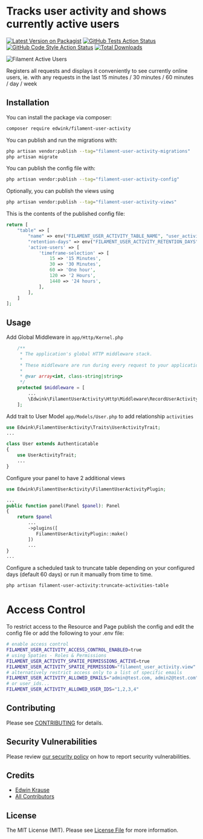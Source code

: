 # Tracks user activity and shows currently active users

[![Latest Version on Packagist](https://img.shields.io/packagist/v/edwink/filament-user-activity.svg?style=flat-square)](https://packagist.org/packages/edwink/filament-user-activity)
[![GitHub Tests Action Status](https://img.shields.io/github/actions/workflow/status/edwink/filament-user-activity/run-tests.yml?branch=main&label=tests&style=flat-square)](https://github.com/edwink/filament-user-activity/actions?query=workflow%3Arun-tests+branch%3Amain)
[![GitHub Code Style Action Status](https://img.shields.io/github/actions/workflow/status/edwink/filament-user-activity/fix-php-code-style-issues.yml?branch=main&label=code%20style&style=flat-square)](https://github.com/edwink/filament-user-activity/actions?query=workflow%3A"Fix+PHP+code+style+issues"+branch%3Amain)
[![Total Downloads](https://img.shields.io/packagist/dt/edwink/filament-user-activity.svg?style=flat-square)](https://packagist.org/packages/edwink/filament-user-activity)

![Filament Active Users](https://raw.githubusercontent.com/edwink75/filament-user-activity/main/img/Active-Users-Table.png)

Registers all requests and displays it conveniently to see currently online users, ie. with any requests in the last 15 minutes / 30 minutes / 60 minutes / day / week

## Installation

You can install the package via composer:

```bash
composer require edwink/filament-user-activity
```

You can publish and run the migrations with:

```bash
php artisan vendor:publish --tag="filament-user-activity-migrations"
php artisan migrate
```

You can publish the config file with:

```bash
php artisan vendor:publish --tag="filament-user-activity-config"
```

Optionally, you can publish the views using

```bash
php artisan vendor:publish --tag="filament-user-activity-views"
```

This is the contents of the published config file:

```php
return [
    "table" => [
        "name" => env("FILAMENT_USER_ACTIVITY_TABLE_NAME", "user_activities"),
        "retention-days" => env("FILAMENT_USER_ACTIVITY_RETENTION_DAYS", 60),
        'active-users' => [
            'timeframe-selection' => [
                15 => '15 Minutes',
                30 => '30 Minutes',
                60 => 'One hour',
                120 => '2 Hours',
                1440 => '24 hours',
            ],
        ],
    ]
];
```

## Usage
Add Global Middleware in `app/Http/Kernel.php`
```php
    /**
     * The application's global HTTP middleware stack.
     *
     * These middleware are run during every request to your application.
     *
     * @var array<int, class-string|string>
     */
    protected $middleware = [
        ...
        \Edwink\FilamentUserActivity\Http\Middleware\RecordUserActivity::class,
    ];

```

Add trait to User Model `app/Models/User.php` to add relationship `activities`
```php
use Edwink\FilamentUserActivity\Traits\UserActivityTrait;
...

class User extends Authenticatable
{
    use UserActivityTrait;
    ...
}
```

Configure your panel to have 2 additional views
```php
use Edwink\FilamentUserActivity\FilamentUserActivityPlugin;

...
public function panel(Panel $panel): Panel
{
    return $panel
        ...
        ->plugins([
           FilamentUserActivityPlugin::make()
        ])
        ...
}
...
```

Configure a scheduled task to truncate table depending on your configured days (default 60 days) or run it manually from time to time.
```bash
php artisan filament-user-activity:truncate-activities-table

```

# Access Control
To restrict access to the Resource and Page publish the config and edit the config file or add the following to your .env file:
```bash
# enable access control
FILAMENT_USER_ACTIVITY_ACCESS_CONTROL_ENABLED=true
# using Spaties - Roles & Permissions
FILAMENT_USER_ACTIVITY_SPATIE_PERMISSIONS_ACTIVE=true
FILAMENT_USER_ACTIVITY_SPATIE_PERMISSION="filament_user_activity.view" // the name of your permission default = 'filament_user_activity.view'
# alternatively restrict access only to a list of specific emails
FILAMENT_USER_ACTIVITY_ALLOWED_EMAILS="admin@test.com, admin2@test.com"
# or user_ids...
FILAMENT_USER_ACTIVITY_ALLOWED_USER_IDS="1,2,3,4"
```

## Contributing

Please see [CONTRIBUTING](.github/CONTRIBUTING.md) for details.

## Security Vulnerabilities

Please review [our security policy](../../security/policy) on how to report security vulnerabilities.

## Credits

- [Edwin Krause](https://github.com/edwink75)
- [All Contributors](../../contributors)

## License

The MIT License (MIT). Please see [License File](LICENSE.md) for more information.
